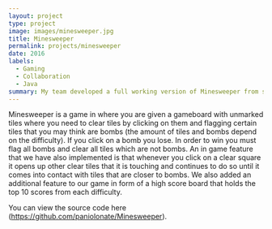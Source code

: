 ```yaml
---
layout: project
type: project
image: images/minesweeper.jpg
title: Minesweeper
permalink: projects/minesweeper
date: 2016
labels:
  - Gaming
  - Collaboration
  - Java
summary: My team developed a full working version of Minesweeper from scratch in Java.
---
```


Minesweeper is a game in where you are given a gameboard with unmarked tiles where you need to clear tiles by clicking on them and flagging certain tiles that you may think are bombs (the amount of tiles and bombs depend on the difficulty).  If you click on a bomb you lose.  In order to win you must flag all bombs and clear all tiles which are not bombs.  An in game feature that we have also implemented is that whenever you click on a clear square it opens up other clear tiles that it is touching and continues to do so until it comes into contact with tiles that are closer to bombs.  We also added an additional feature to our game in form of a high score board that holds the top 10 scores from each difficulty.

You can view the source code here (https://github.com/paniolonate/Minesweeper).



